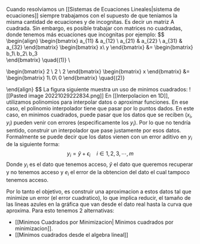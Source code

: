  
Cuando resolviamos un [[Sistemas de Ecuaciones Lineales|sistema de ecuaciones]] siempre trabajamos con el supuesto de que teniamos la misma cantidad de ecuaciones y de incognitas. Es decir un matriz A cuadrada.
Sin embargo, es posible trabajar con matrices no cuadradas, donde tenemos más ecuaciones que incognitas por ejemplo:
$$
\begin{align}
\begin{bmatrix}
a_{11} & a_{12} \\
a_{21} & a_{22} \\
a_{31} & a_{32}
\end{bmatrix}
\begin{bmatrix}
x\\
y
\end{bmatrix}
&=
\begin{bmatrix}
b_1\\
b_2\\
b_3\
\end{bmatrix}
\quad{(1)}
\\

\begin{bmatrix}
2 \\
2  \\
2 
\end{bmatrix}
\begin{bmatrix}
x
\end{bmatrix}
&=
\begin{bmatrix}
1\\
0\\
0
\end{bmatrix}
\quad{(2)}



\end{align}
$$
La figura siguiente muestra un uso de minimos cuadrados:
![[Pasted image 20221029222834.png]]
En [[Interpolacion en 1D]], utilizamos polinomios para interpolar datos o aproximar funciones. En ese caso, el polinomio interpolador tiene que pasar por lo puntos dados. En este caso, en minimos cuadrados, puede pasar que los datos que se reciben ($x_i,y_i$) pueden venir con errores (especificamente los  $y_i$). Por lo que no tendría sentido, construir un interpolador que pase justamente por esos datos.
Formalmente se puede decir que los datos vienen con un error aditivo en $y_i$ de la siguiente forma:
$$y_i=\hat{y}+\epsilon_i \quad i\in 1,2,3,\cdots,m$$
Donde $y_i$ es el dato que tenemos acceso, $\hat{y}$ el dato que queremos recuperar y no tenemos acceso y $e_i$ el error de la obtencion del dato el cual tampoco tenemos acceso.

Por lo tanto el objetivo, es construir una aproximacion a estos datos tal que minimize un error (el error cuadratico), lo que implica reducir, el tamaño de las lineas azules en la gráfica que van desde el dato real hasta la curva que aproxima.
Para esto tenemos 2 alternativas:
- [[Minimos Cuadrados por Minimizacion| Minimos cuadrados por minimizacion]].
- [[Minimos cuadrados desde el algebra lineal]]